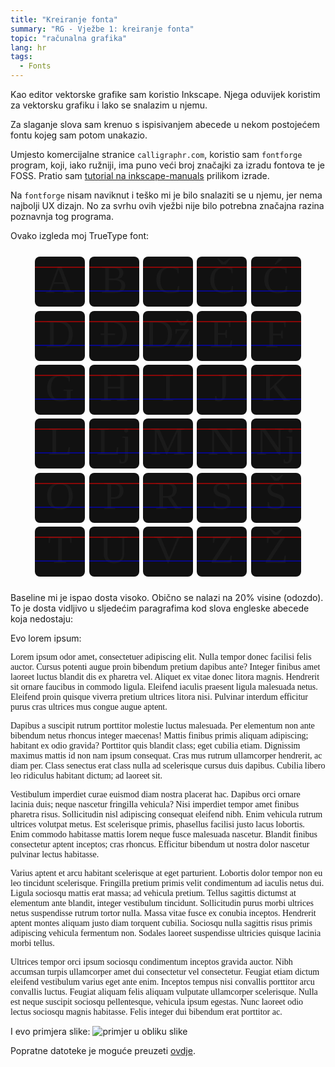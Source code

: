 ```yaml
---
title: "Kreiranje fonta"
summary: "RG - Vježbe 1: kreiranje fonta"
topic: "računalna grafika"
lang: hr
tags:
  - Fonts
---
```


Kao editor vektorske grafike sam koristio Inkscape. Njega oduvijek koristim za
vektorsku grafiku i lako se snalazim u njemu.

Za slaganje slova sam krenuo s ispisivanjem abecede u nekom postojećem fontu
kojeg sam potom unakazio.

Umjesto komercijalne stranice `calligraphr.com`, koristio sam `fontforge`
program, koji, iako ružniji, ima puno veći broj značajki za izradu fontova te je
FOSS. Pratio sam [tutorial na
inkscape-manuals](https://inkscape-manuals.readthedocs.io/en/latest/creating-custom-fonts.html)
prilikom izrade.

Na `fontforge` nisam naviknut i teško mi je bilo snalaziti se u njemu, jer nema
najbolji UX dizajn. No za svrhu ovih vježbi nije bilo potrebna značajna razina
poznavnja tog programa.

<style>
@font-face {
  font-family: 'TinSvagelj';
  src: url('https://caellian.github.io/blog/2024/rg_font/tinsvagelj.ttf');
}
</style>

Ovako izgleda moj TrueType font:

<div class="font-display with-font">
<span>A</span>
<span>B</span>
<span>C</span>
<span>Č</span>
<span>Ć</span>
<span>D</span>
<span>Đ</span>
<span>Dž</span>
<span>E</span>
<span>F</span>
<span>G</span>
<span>H</span>
<span>I</span>
<span>J</span>
<span>K</span>
<span>L</span>
<span>Lj</span>
<span>M</span>
<span>N</span>
<span>Nj</span>
<span>O</span>
<span>P</span>
<span>R</span>
<span>S</span>
<span>Š</span>
<span>T</span>
<span>U</span>
<span>V</span>
<span>Z</span>
<span>Ž</span>
</div>

Baseline mi je ispao dosta visoko. Obično se nalazi na 20% visine (odozdo). To
je dosta vidljivo u sljedećim paragrafima kod slova engleske abecede koja
nedostaju:

<style>
.font-display {
  display: flex;
  flex-wrap: wrap;
  background: var(--bg-accent);
  gap: 0.4rem;
  justify-content: center;
  padding: 0.7rem;
  border-radius: 0.2rem;

  &>span {
    position: relative;
    background: #111;
    font-size: 4rem;
    text-align: center;
    width: 5rem;
    height: 5rem;
    border-radius: 0.5rem;

    &:before {
      display: block;
      content: "";
      width: 100%;
      height: 2px;
      background-color: #E008;
      position: absolute;
      top: calc(0.2 * 5rem);
    }
    &:after {
      display: block;
      content: "";
      width: 100%;
      height: 2px;
      background-color: #00E8;
      position: absolute;
      bottom: calc(0.3 * 5rem);
    }
  }
}
</style>

Evo lorem ipsum:

<div class="with-font">

Lorem ipsum odor amet, consectetuer adipiscing elit. Nulla tempor donec facilisi
felis auctor. Cursus potenti augue proin bibendum pretium dapibus ante? Integer
finibus amet laoreet luctus blandit dis ex pharetra vel. Aliquet ex vitae donec
litora magnis. Hendrerit sit ornare faucibus in commodo ligula. Eleifend iaculis
praesent ligula malesuada netus. Eleifend proin quisque viverra pretium ultrices
litora nisi. Pulvinar interdum efficitur purus cras ultrices mus congue augue
aptent.

Dapibus a suscipit rutrum porttitor molestie luctus malesuada. Per elementum non
ante bibendum netus rhoncus integer maecenas! Mattis finibus primis aliquam
adipiscing; habitant ex odio gravida? Porttitor quis blandit class; eget cubilia
etiam. Dignissim maximus mattis id non nam ipsum consequat. Cras mus rutrum
ullamcorper hendrerit, ac diam per. Class senectus erat class nulla ad
scelerisque cursus duis dapibus. Cubilia libero leo ridiculus habitant dictum;
ad laoreet sit.

Vestibulum imperdiet curae euismod diam nostra placerat hac. Dapibus orci ornare
lacinia duis; neque nascetur fringilla vehicula? Nisi imperdiet tempor amet
finibus pharetra risus. Sollicitudin nisl adipiscing consequat eleifend nibh.
Enim vehicula rutrum ultrices volutpat metus. Est scelerisque primis, phasellus
facilisi justo lacus lobortis. Enim commodo habitasse mattis lorem neque fusce
malesuada nascetur. Blandit finibus consectetur aptent inceptos; cras rhoncus.
Efficitur bibendum ut nostra dolor nascetur pulvinar lectus habitasse.

Varius aptent et arcu habitant scelerisque at eget parturient. Lobortis dolor
tempor non eu leo tincidunt scelerisque. Fringilla pretium primis velit
condimentum ad iaculis netus dui. Ligula sociosqu mattis erat massa; ad vehicula
pretium. Tellus sagittis dictumst at elementum ante blandit, integer vestibulum
tincidunt. Sollicitudin purus morbi ultrices netus suspendisse rutrum tortor
nulla. Massa vitae fusce ex conubia inceptos. Hendrerit aptent montes aliquam
justo diam torquent cubilia. Sociosqu nulla sagittis risus primis adipiscing
vehicula fermentum non. Sodales laoreet suspendisse ultricies quisque lacinia
morbi tellus.

Ultrices tempor orci ipsum sociosqu condimentum inceptos gravida auctor. Nibh
accumsan turpis ullamcorper amet dui consectetur vel consectetur. Feugiat etiam
dictum eleifend vestibulum varius eget ante enim. Inceptos tempus nisi convallis
porttitor arcu convallis luctus. Feugiat aliquam felis aliquam vulputate
ullamcorper scelerisque. Nulla est neque suscipit sociosqu pellentesque,
vehicula ipsum egestas. Nunc laoreet odio lectus sociosqu magnis habitasse.
Felis integer dui bibendum erat porttitor ac.

</div>

I evo primjera slike:
![primjer u obliku slike](https://caellian.github.io/blog/2024/rg_font/primjer_slika.png)

<style>
.with-font * {
  font-family: TinSvagelj;
}
</style>

Popratne datoteke je moguće preuzeti [ovdje](https://caellian.github.io/blog/2024/rg_font/tinsvagelj_font.zip).
